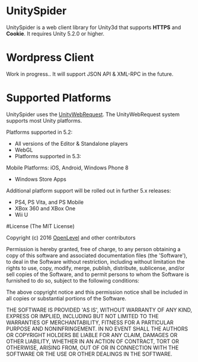 # UnitySpider
UnitySpider is a web client library for Unity3d that supports **HTTPS** and **Cookie**. It requires Unity 5.2.0 or higher.

# Wordpress Client
Work in progress..
It will support JSON API & XML-RPC in the future.

# Supported Platforms
UnitySpider uses the [UnityWebRequest](https://docs.unity3d.com/Manual/UnityWebRequest.html). The UnityWebRequest system supports most Unity platforms.

Platforms supported in 5.2:
* All versions of the Editor & Standalone players
* WebGL
* Platforms supported in 5.3:

Mobile Platforms: iOS, Android, Windows Phone 8
* Windows Store Apps

Additional platform support will be rolled out in further 5.x releases:
* PS4, PS Vita, and PS Mobile
* XBox 360 and XBox One
* Wii U

#License
(The MIT License)

Copyright (c) 2016 [OpenLevel](https://openlev.com/) and other contributors

Permission is hereby granted, free of charge, to any person obtaining a copy of this software and associated documentation files (the 'Software'), to deal in the Software without restriction, including without limitation the rights to use, copy, modify, merge, publish, distribute, sublicense, and/or sell copies of the Software, and to permit persons to whom the Software is furnished to do so, subject to the following conditions:

The above copyright notice and this permission notice shall be included in all copies or substantial portions of the Software.

THE SOFTWARE IS PROVIDED 'AS IS', WITHOUT WARRANTY OF ANY KIND, EXPRESS OR IMPLIED, INCLUDING BUT NOT LIMITED TO THE WARRANTIES OF MERCHANTABILITY, FITNESS FOR A PARTICULAR PURPOSE AND NONINFRINGEMENT. IN NO EVENT SHALL THE AUTHORS OR COPYRIGHT HOLDERS BE LIABLE FOR ANY CLAIM, DAMAGES OR OTHER LIABILITY, WHETHER IN AN ACTION OF CONTRACT, TORT OR OTHERWISE, ARISING FROM, OUT OF OR IN CONNECTION WITH THE SOFTWARE OR THE USE OR OTHER DEALINGS IN THE SOFTWARE.
